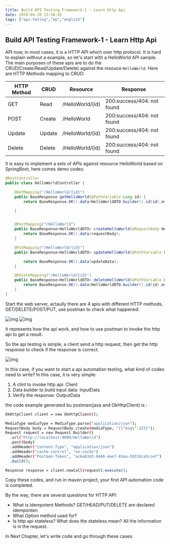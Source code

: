 ```yaml
---
title: Build API Testing Framework-1 - Learn Http Api
date: 2019-04-20 23:58:45
tags: ["api-teting","ep","english"]
---
```

##  Build API Testing Framework-1 - Learn Http Api

API now, in most cases, it is a HTTP API which over http protocol. It is hard to explain without a example, so let's start with a HelloWorld API sample.
The main purposes of these apis are to do the CRUD(Create/Read/Update/Delete) against the resouce ```HelloWorld```.
Here are HTTP Methods mapping to CRUD:

|HTTP Method|CRUD|Resource|Response|
|-----------|----|--------|--------|
|GET|Read|/HelloWorld/{id}|200:success/404: not found|
|POST|Create|/HelloWorld|200:success/404: not found|
|Update|Update|/HelloWorld/{id}|200:success/404: not found|
|Delete|Delete|/HelloWorld/{id}|200:success/404: not found|

It is easy to implement a sets of APIs against resource HelloWorld based on SpringBoot, here comes demo codes:

```java
@RestController
public class HelloWorldController {

    @GetMapping("/HelloWorld/{id}")
    public BaseResponse getHelloWorld(@PathVariable Long id) {
        return BaseResponse.OK().data(HelloWorldDTO.builder().id(id).msg("Hello World").build());

    }


    @PostMapping("/HelloWorld")
    public BaseResponse<HelloWorldDTO> createHelloWorld(@RequestBody HelloWorldDTO requestBody) {
        return BaseResponse.OK().data(requestBody);
    }

    @PutMapping("/HelloWorld/{id}")
    public BaseResponse<HelloWorldDTO> updateHelloWorld(@PathVariable Long id, @RequestBody HelloWorldDTO updateData) {

        return BaseResponse.OK().data(updateData);
    }

    @DeleteMapping("/HelloWorld/{id}")
    public BaseResponse<HelloWorldDTO> deleteHelloWorld(@PathVariable Long id) {
        return BaseResponse.OK().data(HelloWorldDTO.builder().id(id).msg("deleted!").build());
    }
}
```

Start the web server, actaully there are 4 apis with different HTTP methods, GET/DELETE/POST/PUT, use postman to check what happened:

![img](https://raw.githubusercontent.com/evenhumble/hustle-player/maste/img/postman-get.jpg)
![img](https://raw.githubusercontent.com/evenhumble/hustle-player/maste/img/postman-post.jpg)

It represents how the api work, and how to use postman to invoke the http api to get a result.

So the api testing is simple, a client send a http request, then get the http response to check if the response is correct. 

![img](https://raw.githubusercontent.com/evenhumble/hustle-player/maste/img/api_response.png)

In this case, if you want to start a api automation testing, what kind of codes need to write? In this case, it is very simple:

1. A clint to invoke http api: Client
2. Data builder to build input data: InputData
3. Verify the response: OutputData

the code example generated bu postman(java and OkHttpClient) is :

```sh
OkHttpClient client = new OkHttpClient();

MediaType mediaType = MediaType.parse("application/json");
RequestBody body = RequestBody.create(mediaType, "{\"msg\":123}");
Request request = new Request.Builder()
  .url("http://localhost:9090/HelloWorld")
  .post(body)
  .addHeader("Content-Type", "application/json")
  .addHeader("cache-control", "no-cache")
  .addHeader("Postman-Token", "ac6e83d3-8446-4ae7-81ea-59316ca5cce7")
  .build();

Response response = client.newCall(request).execute();
```

Copy these codes, and run in maven project, your first API automation code is completed.


By the way, there are several questions for HTTP API:

- What is Idempotent Methods? GET/HEAD/PUT/DELETE are declared idemponten
- What Option method used for? 
- Is http api stateless? What does the stateless mean? All the information is in the request.

In Next Chapter, let's write code and go through these cases.